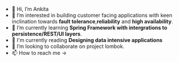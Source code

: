 - 👋 Hi, I’m Ankita
- 👀 I’m interested in building customer facing applications with keen inclination towards **fault tolerance**,**reliability** and **high availability**. 
- 🌱 I’m currently learning **Spring Framework with intergrations to persistence/REST/UI layers**.
- 📘 I'm currently reading **Designing data intensive applications**
- 💞️ I’m looking to collaborate on project lombok.
- 📫 How to reach me -> 

<!---
ankitaddn/ankitaddn is a ✨ special ✨ repository because its `README.md` (this file) appears on your GitHub profile.
You can click the Preview link to take a look at your changes.
--->
